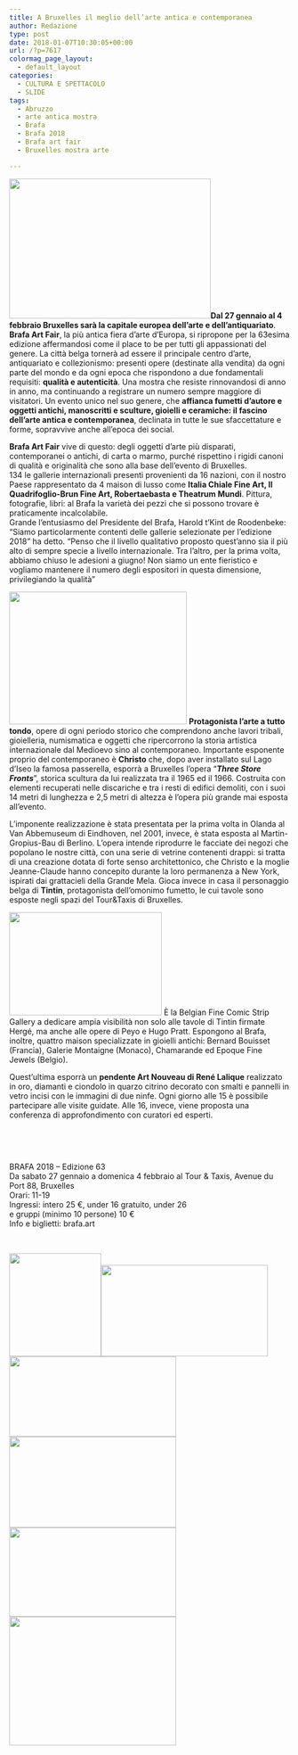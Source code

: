 ```yaml
---
title: A Bruxelles il meglio dell’arte antica e contemporanea
author: Redazione
type: post
date: 2018-01-07T10:30:05+00:00
url: /?p=7617
colormag_page_layout:
  - default_layout
categories:
  - CULTURA E SPETTACOLO
  - SLIDE
tags:
  - Abruzzo
  - arte antica mostra
  - Brafa
  - Brafa 2018
  - Brafa art fair
  - Bruxelles mostra arte

---
```

<img decoding="async" loading="lazy" class="wp-image-7619 alignleft" src="https://progressonline.it/wp-content/uploads/2017/12/brafa-2017-view-of-brafa-2017-entrance-copy-a2pix-21204-300x200.jpg" alt="" width="362" height="251" />**Dal 27 gennaio al 4 febbraio Bruxelles sarà la capitale europea dell’arte e dell’antiquariato**. **Brafa Art Fair**, la più antica fiera d’arte d’Europa, si ripropone per la 63esima edizione affermandosi come il place to be per tutti gli appassionati del genere. La città belga tornerà ad essere il principale centro d’arte, antiquariato e collezionismo: presenti opere (destinate alla vendita) da ogni parte del mondo e da ogni epoca che rispondono a due fondamentali requisiti: **qualità e autenticità**. Una mostra che resiste rinnovandosi di anno in anno, ma continuando a registrare un numero sempre maggiore di visitatori. Un evento unico nel suo genere, che **affianca fumetti d’autore e oggetti antichi, manoscritti e sculture, gioielli e ceramiche: il fascino dell’arte antica e contemporanea**, declinata in tutte le sue sfaccettature e forme, sopravvive anche all’epoca dei social.

**Brafa Art Fair** vive di questo: degli oggetti d’arte più disparati, contemporanei o antichi, di carta o marmo, purché rispettino i rigidi canoni di qualità e originalità che sono alla base dell’evento di Bruxelles.  
134 le gallerie internazionali presenti provenienti da 16 nazioni, con il nostro Paese rappresentato da 4 maison di lusso come **Italia Chiale Fine Art, Il Quadrifoglio-Brun Fine Art, Robertaebasta e Theatrum Mundi**. Pittura, fotografie, libri: al Brafa la varietà dei pezzi che si possono trovare è praticamente incalcolabile.  
Grande l’entusiasmo del Presidente del Brafa, Harold t’Kint de Roodenbeke: “Siamo particolarmente contenti delle gallerie selezionate per l’edizione 2018” ha detto. “Penso che il livello qualitativo proposto quest’anno sia il più alto di sempre specie a livello internazionale. Tra l’altro, per la prima volta, abbiamo chiuso le adesioni a giugno! Non siamo un ente fieristico e vogliamo mantenere il numero degli espositori in questa dimensione, privilegiando la qualità”

<img decoding="async" loading="lazy" class=" wp-image-7618 alignright" src="https://progressonline.it/wp-content/uploads/2017/12/christo-300x217.jpg" alt="" width="319" height="238" /> **Protagonista l’arte a tutto tondo**, opere di ogni periodo storico che comprendono anche lavori tribali, gioielleria, numismatica e oggetti che ripercorrono la storia artistica internazionale dal Medioevo sino al contemporaneo. Importante esponente proprio del contemporaneo è **Christo** che, dopo aver installato sul Lago d’Iseo la famosa passerella, esporrà a Bruxelles l’opera “**_Three Store Fronts_**”, storica scultura da lui realizzata tra il 1965 ed il 1966. Costruita con elementi recuperati nelle discariche e tra i resti di edifici demoliti, con i suoi 14 metri di lunghezza e 2,5 metri di altezza è l’opera più grande mai esposta all’evento.

L’imponente realizzazione è stata presentata per la prima volta in Olanda al Van Abbemuseum di Eindhoven, nel 2001, invece, è stata esposta al Martin-Gropius-Bau di Berlino. L’opera intende riprodurre le facciate dei negozi che popolano le nostre città, con una serie di vetrine contenenti drappi: si tratta di una creazione dotata di forte senso architettonico, che Christo e la moglie Jeanne-Claude hanno concepito durante la loro permanenza a New York, ispirati dai grattacieli della Grande Mela. Gioca invece in casa il personaggio belga di **Tintin**, protagonista dell’omonimo fumetto, le cui tavole sono esposte negli spazi del Tour&Taxis di Bruxelles.

<img decoding="async" loading="lazy" class="alignnone wp-image-7621 alignleft" src="https://progressonline.it/wp-content/uploads/2017/12/brafa2018-belgian-fine-comic-herg-tavola-tintin-1968-300x224.jpg" alt="" width="274" height="185" /> È la Belgian Fine Comic Strip Gallery a dedicare ampia visibilità non solo alle tavole di Tintin firmate Hergé, ma anche alle opere di Peyo e Hugo Pratt. Espongono al Brafa, inoltre, quattro maison specializzate in gioielli antichi: Bernard Bouisset (Francia), Galerie Montaigne (Monaco), Chamarande ed Epoque Fine Jewels (Belgio).

Quest’ultima esporrà un **pendente Art Nouveau di René Lalique** realizzato in oro, diamanti e ciondolo in quarzo citrino decorato con smalti e pannelli in vetro incisi con le immagini di due ninfe. Ogni giorno alle 15 è possibile partecipare alle visite guidate. Alle 16, invece, viene proposta una conferenza di approfondimento con curatori ed esperti.

&nbsp;

&nbsp;

BRAFA 2018 – Edizione 63  
Da sabato 27 gennaio a domenica 4 febbraio al Tour & Taxis, Avenue du Port 88, Bruxelles  
Orari: 11-19  
Ingressi: intero 25 €, under 16 gratuito, under 26  
e gruppi (minimo 10 persone) 10 €  
Info e biglietti: brafa.art

&nbsp;

<img decoding="async" loading="lazy" class="alignnone size-medium wp-image-7623" src="https://progressonline.it/wp-content/uploads/2017/12/Cattura-2.png" alt="" width="165" height="185" /><img decoding="async" loading="lazy" class="alignnone size-medium wp-image-7624" src="https://progressonline.it/wp-content/uploads/2017/12/Cattura2-1-300x164.png" alt="" width="300" height="164" /><img decoding="async" loading="lazy" class="alignnone size-medium wp-image-7625" src="https://progressonline.it/wp-content/uploads/2017/12/Cattura4-300x144.png" alt="" width="300" height="144" /><img decoding="async" loading="lazy" class="alignnone size-medium wp-image-7626" src="https://progressonline.it/wp-content/uploads/2017/12/Cattura1-1-300x163.png" alt="" width="300" height="163" /><img decoding="async" loading="lazy" class="alignnone size-medium wp-image-7627" src="https://progressonline.it/wp-content/uploads/2017/12/Cattura3-300x160.png" alt="" width="300" height="160" /><img decoding="async" loading="lazy" class="alignnone size-medium wp-image-7628" src="https://progressonline.it/wp-content/uploads/2017/12/brafa-art-1-300x231.png" alt="" width="300" height="231" /> 

&nbsp;